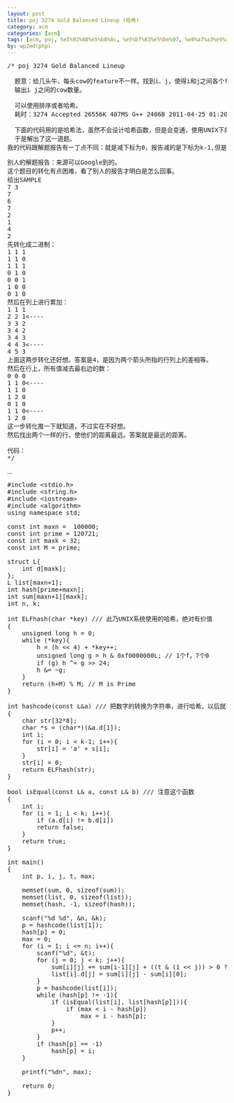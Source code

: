 ```yaml
---
layout: post
title: poj 3274 Gold Balanced Lineup (哈希)
category: acm
categories: [acm]
tags: [acm, poj, %e5%93%88%e5%b8%8c, %e5%bf%83%e5%be%97, %e8%a7%a3%e9%a2%98%e6%8a%a5%e5%91%8a]
by: wp2md(php)
---
```


<pre>/* poj 3274 Gold Balanced Lineup

  题意：给几头牛，每头cow的feature不一样。找到i、j，使得i和j之间各个feature的和一样。
  输出i j之间的cow数量。

  可以使用排序或者哈希。
  耗时：3274 Accepted 26556K 407MS G++ 2406B 2011-04-25 01:20:32

  下面的代码用的是哈希法，虽然不会设计哈希函数，但是会变通，使用UNIX下的一个哈希进行转化。
  于是解出了这一道题。
我的代码跟解题报告有一丁点不同：就是减下标为0，报告减的是下标为k-1,但是原理都一样。</pre>
<!--more-->
<pre>别人的解题报告：来源可以Google到的。
这个题目的转化有点困难，看了别人的报告才明白是怎么回事。
给出SAMPLE
7 3
7
6
7
2
1
4
2
先转化成二进制：
1 1 1
1 1 0
1 1 1
0 1 0
0 0 1
1 0 0
0 1 0
然后在列上进行累加：
1 1 1
2 2 1&lt;----
3 3 2
3 4 2
3 4 3
4 4 3&lt;----
4 5 3
上面这两步转化还好想。答案是4，是因为两个箭头所指的行列上的差相等。
然后在行上，所有值减去最右边的数：
0 0 0
1 1 0&lt;----
1 1 0
1 2 0
0 1 0
1 1 0&lt;----
1 2 0
这一步转化推一下就知道，不过实在不好想。
然后找出两个一样的行，使他们的距离最远。答案就是最远的距离。

代码：
*/</pre>
...
<pre>#include &lt;stdio.h&gt;
#include &lt;string.h&gt;
#include &lt;iostream&gt;
#include &lt;algorithm&gt;
using namespace std;

const int maxn =  100000;
const int prime = 120721;
const int maxk = 32;
const int M = prime;

struct L{
    int d[maxk];
};
L list[maxn+1];
int hash[prime+maxn];
int sum[maxn+1][maxk];
int n, k;

int ELFhash(char *key) /// 此乃UNIX系统使用的哈希，绝对有价值
{
    unsigned long h = 0;
    while (*key){
        h = (h &lt;&lt; 4) + *key++;
        unsigned long g = h &amp; 0xf0000000L; // 1个f，7个0
        if (g) h ^= g &gt;&gt; 24;
        h &amp;= ~g;
    }
    return (h+M) % M; // M is Prime
}

int hashcode(const L&amp;a) /// 把数字的转换为字符串，进行哈希，以后就不用费心思设计哈希了
{
    char str[32*8];
    char *s = (char*)(&amp;a.d[1]);
    int i;
    for (i = 0; i &lt; k-1; i++){
        str[i] = 'a' + s[i];
    }
    str[i] = 0;
    return ELFhash(str);
}

bool isEqual(const L&amp; a, const L&amp; b) /// 注意这个函数
{
    int i;
    for (i = 1; i &lt; k; i++){
        if (a.d[i] != b.d[i])
        return false;
    }
    return true;
}

int main()
{
    int p, i, j, t, max;

    memset(sum, 0, sizeof(sum));
    memset(list, 0, sizeof(list));
    memset(hash, -1, sizeof(hash));

    scanf("%d %d", &amp;n, &amp;k);
    p = hashcode(list[1]);
    hash[p] = 0;
    max = 0;
    for (i = 1; i &lt;= n; i++){
        scanf("%d", &amp;t);
        for (j = 0; j &lt; k; j++){
            sum[i][j] += sum[i-1][j] + ((t &amp; (1 &lt;&lt; j)) &gt; 0 ? 1 : 0);
            list[i].d[j] = sum[i][j] - sum[i][0];
        }
        p = hashcode(list[i]);
        while (hash[p] != -1){
            if (isEqual(list[i], list[hash[p]])){
                if (max &lt; i - hash[p])
                    max = i - hash[p];
            }
            p++;
        }
        if (hash[p] == -1)
            hash[p] = i;
    }

    printf("%dn", max);

    return 0;
}</pre>
